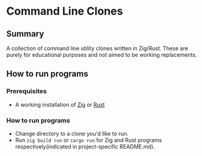 # Command Line Clones
## Summary
A collection of command line utility clones written in Zig/Rust. These are purely for educational purposes and not aimed to be working replacements.

## How to run programs
### Prerequisites
* A working installation of [Zig](https://ziglang.org/download/) or [Rust](https://www.rust-lang.org/tools/install)

### How to run programs
* Change directory to a clone you'd like to run.
* Run `zig build run` or `cargo run` for Zig and Rust programs respectively(indicated in project-specific README.md).
